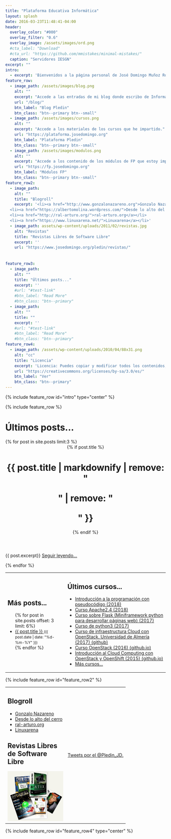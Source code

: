 ```yaml
---
title: "Plataforma Educativa Informática"
layout: splash
date: 2016-03-23T11:48:41-04:00
header:
  overlay_color: "#000"
  overlay_filter: "0.6"
  overlay_image: /assets/images/ord.png
  #cta_label: "Download"
  #cta_url: "https://github.com/mmistakes/minimal-mistakes/"
  caption: "Servidores IESGN"
excerpt: ""
intro: 
  - excerpt: 'Bienvenidos a la página personal de José Domingo Muñoz Rodríguez, aquí podrás encontrar...'
feature_row:
  - image_path: /assets/images/blog.png
    alt: ""
    excerpt: "Accede a las entradas de mi blog donde escribo de Informática y Educación."
    url: "/blog/"
    btn_label: "Blog Pledin"
    btn_class: "btn--primary btn--small"
  - image_path: /assets/images/cursos.png
    alt: ""
    excerpt: "Accede a los materiales de los cursos que he impartido."
    url: "https://plataforma.josedomingo.org"
    btn_label: "Plataforma Pledin"
    btn_class: "btn--primary btn--small"
  - image_path: /assets/images/modulos.png
    alt: ""
    excerpt: "Accede a los contenido de los módulos de FP que estoy impartiendo en la actualidad."
    url: "https://fp.josedomingo.org"
    btn_label: "Módulos FP"
    btn_class: "btn--primary btn--small"
feature_row2:
  - image_path: 
    alt: ""
    title: "Blogroll"
    excerpt: '<li><a href="http://www.gonzalonazareno.org">Gonzalo Nazareno</a></li>
  <li><a href="https://albertomolina.wordpress.com/">Desde lo alto del cerro</a></li>
  <li><a href="http://ral-arturo.org/">ral-arturo.org</a></li>
  <li><a href="https://www.linuxarena.net/">Linuxarena</a></li>'
  - image_path: assets/wp-content/uploads/2011/02/revistas.jpg
    alt: "Revistas"
    title: "Revistas Libres de Software Libre"
    excerpt: ''
    url: "https://www.josedomingo.org/pledin/revistas/"
  
    
feature_row3:
  - image_path: 
    alt: ""
    title: "Últimos posts..."
    excerpt: ''
    #url: "#test-link"
    #btn_label: "Read More"
    #btn_class: "btn--primary"
  - image_path: 
    alt: ""
    title: ""
    excerpt: ''
    #url: "#test-link"
    #btn_label: "Read More"
    #btn_class: "btn--primary"
feature_row4:
  - image_path: /assets/wp-content/uploads/2010/04/88x31.png
    alt: "cc"
    title: "Licencia"
    excerpt: 'Licencia: Puedes copiar y modificar todos los contenidos, pero siempre respetando los términos de la licencia CC-BY-SA.'
    url: "https://creativecommons.org/licenses/by-sa/3.0/es/"
    btn_label: "Ver"
    btn_class: "btn--primary"
---
```


{% include feature_row id="intro" type="center" %}

{% include feature_row %}
<h1 id="page-title" class="page__title" itemprop="headline">Últimos posts...</h1>
{% for post in site.posts limit:3 %}
<div class="page__inner-wrap-principal">
        <header>
          {% if post.title %}<h1 id="page-title" class="page__title" itemprop="headline">{{ post.title | markdownify | remove: "<p>" | remove: "</p>" }}</h1>{% endif %}
        </header>
      <section class="page__content" itemprop="text">
        {{ post.excerpt}}
        <a href="{{ site.baseurl }}{{post.url}}">Seguir leyendo...</a><br/>
      </section>
  </div>
  
{% endfor %}


<table>
<tr>
<td>
<h2>Más posts...</h2>
<ul>
  {% for post in site.posts offset: 3 limit: 6%}
    <li>
      <a href="{{ site.baseurl }}{{ post.url }}">
        {{ post.title }}
      </a>
      <small>({{ post.date | date: "%d-%m-%Y" }})</small>
    </li>
  {% endfor %}
</ul>


</td>
<td>
<h2>Últimos cursos...</h2>
<ul>
  <li><a href="https://plataforma.josedomingo.org/pledin/cursos/programacion/">Introducción a la programación con pseudocódigo (2018)</a></li>
  <li><a href="https://plataforma.josedomingo.org/pledin/cursos/apache24/">Curso Apache2.4 (2018)</a></li>
  <li><a href="https://plataforma.josedomingo.org/pledin/cursos/flask/">Curso sobre Flask (Miniframework python para desarrollar páginas web) (2017)</a></li>
  <li><a href="https://plataforma.josedomingo.org/pledin/cursos/python3/">Curso de python3 (2017)</a></li>
  <li><a href="https://github.com/iesgn/curso-ual17">Curso de infraestructura Cloud con OpenStack. Universidad de Almería (2017) (github)</a></li>
  <li><a href="http://iesgn.github.io/emergya/">Curso OpenStack (2016) (github.io)</a></li>
  <li><a href="http://iesgn.github.io/cloud3/">Introducción al Cloud Computing con OpenStack y OpenShift (2015) (github.io)</a></li>
  <li><a href="https://plataforma.josedomingo.org/">Más cursos...</a></li>
  </ul>
</td>
</tr>
</table>


{% include feature_row id="feature_row2" %}
<table style="width: 100%;">
<tr>

<td style="width: 50px; vertical-align:top"><h2>Blogroll</h2>
<ul>
  <li><a href="http://www.gonzalonazareno.org">Gonzalo Nazareno</a></li>
  <li><a href="https://albertomolina.wordpress.com/">Desde lo alto del cerro</a></li>
  <li><a href="http://ral-arturo.org/">ral-arturo.org</a></li>
  <li><a href="https://www.linuxarena.net/">Linuxarena</a></li>
</ul>
<h2>Revistas Libres de Software Libre</h2>
<center><a href="revistas"><img src="assets/wp-content/uploads/2011/02/revistas.jpg"/></a></center>
</td>
<td width="50%">
   <a class="twitter-timeline"  href="https://twitter.com/Pledin_JD" data-widget-id="310016635949940736">Tweets por el @Pledin_JD.</a>
            <script>!function(d,s,id){var js,fjs=d.getElementsByTagName(s)[0],p=/^http:/.test(d.location)?'http':'https';if(!d.getElementById(id)){js=d.createElement(s);js.id=id;js.src=p+"://platform.twitter.com/widgets.js";fjs.parentNode.insertBefore(js,fjs);}}(document,"script","twitter-wjs");</script>
</td>
</tr>
</table>

{% include feature_row id="feature_row4" type="center" %}
